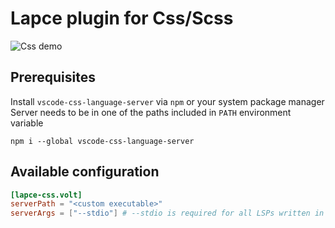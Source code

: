 # Lapce plugin for Css/Scss

![Css demo]('./assets/css.png')

## Prerequisites

Install `vscode-css-language-server` via `npm` or your system package manager  
Server needs to be in one of the paths included in `PATH` environment variable

```shell
npm i --global vscode-css-language-server
```

## Available configuration

```toml
[lapce-css.volt]
serverPath = "<custom executable>"
serverArgs = ["--stdio"] # --stdio is required for all LSPs written in nodejs
```
